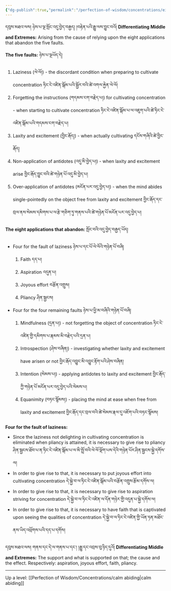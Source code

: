 ```yaml
---
{"dg-publish":true,"permalink":"/perfection-of-wisdom/concentrations/eight-applications-for-the-five-faults/"}
---
```


དབུས་མཐའ་ལས། ཉེས་པ་ལྔ་སྤོང་འདུ་བྱེད་བརྒྱད། །བརྟེན་པའི་རྒྱུ་ལས་བྱུང་བའོ།
**Differentiating Middle and Extremes:** Arising from the cause of relying upon the eight applications that abandon the five faults.

**The five faults:** ཉེས་པ་ལྔཡོད་དེ། 
1. Laziness (ལེ་ལོ།) - the discordant condition when preparing to cultivate concentration
   ཏིང་ངེ་འཛིན་སྒོམ་པའི་སྦྱོར་བའི་ཚེ་འགལ་རྐྱེན་ལེ་ལོ།
2. Forgetting the instructions (གདམས་ངག་བརྗེད་པ།) for cultivating concentration - when starting to cultivate concentration ཏིང་ངེ་འཛིན་སྒོམ་པ་ལ་འཇུག་པའི་ཚེ་ཏིང་ངེ་འཛིན་སྒོམ་པའི་གདམས་ངག་བརྗེད་པ།
3. Laxity and excitement (བྱིང་རྒོད།) - when actually cultivating དངོས་གཞིའི་ཚེ་བྱིང་རྒོད།
4. Non-application of antidotes (འདུ་མི་བྱེད་པ།) - when laxity and excitement arise
   བྱིང་རྒོད་བྱུང་བའི་ཚེ་གཉེན་པོ་འདུ་མི་བྱེད་པ།
5. Over-application of antidotes (མངོན་པར་འདུ་བྱེད་པ།) - when the mind abides single-pointedly on the object free from laxity and excitement བྱིང་རྒོད་དང་བྲལ་ནས་སེམས་དམིགས་པ་ལ་རྩེ་གཅིག་ཏུ་གནས་པའི་ཚེ་གཉེན་པོ་མངོན་པར་འདུ་བྱེད་པ།


**The eight applications that abandon:** སྤོང་བའི་འདུ་བྱེད་བརྒྱད་ཡོད། 
- Four for the fault of laziness ཉེས་པ་དང་པོ་ལེ་ལོའི་གཉེན་པོ་བཞི།
	1. Faith དད་པ།
	2. Aspiration འདུན་པ།
	3. Joyous effort བརྩོན་འགྲུས།
	4. Pliancy ཤིན་སྦྱངས།
- Four for the four remaining faults ཉེས་པ་ཕྱི་མ་བཞིའི་གཉེན་པོ་བཞི།
	1. Mindfulness (དྲན་པ།) - not forgetting the object of concentration
	   ཏིང་ངེ་འཛིན་གྱི་དམིགས་པ་རྣམས་མི་བརྗེད་པའི་དྲན་པ།
	2. Introspection (ཤེས་བཞིན།) - investigating whether laxity and excitement have arisen or not
	   བྱིང་རྒོད་འབྱུང་མི་འབྱུང་རྟོག་པའི་ཤེས་བཞིན།
	3. Intention (སེམས་པ།) - applying antidotes to laxity and excitement
	   བྱིང་རྒོད་ཀྱི་གཉེན་པོ་མངོན་པར་འདུ་བྱེད་པའི་སེམས་པ།
	4. Equanimity (བཏང་སྙོམས།) - placing the mind at ease when free from laxity and excitement
	   བྱིང་རྒོད་དང་བྲལ་བའི་ཚེ་སེམས་རྣལ་དུ་འཇོག་པའི་བཏང་སྙོམས།

**Four for the fault of laziness:**
- Since the laziness not delighting in cultivating concentration is eliminated when pliancy is attained, it is necessary to give rise to pliancy ཤིན་སྦྱངས་ཐོབ་པ་ན་ཏིང་ངེ་འཛིན་སྒོམ་པ་ལ་མི་སྤྲོ་བའི་ལེ་ལོ་ལྡོག་པས་དེའི་གཉེན་པོར་ཤིན་སྦྱངས་སྐྱེ་དགོས་ལ།
- In order to give rise to that, it is necessary to put joyous effort into cultivating concentration
  དེ་སྐྱེ་བ་ལ་ཏིང་ངེ་འཛིན་སྒོམ་པའི་བརྩོན་འགྲུས་རྩོམ་དགོས་ལ།
- In order to give rise to that, it is necessary to give rise to aspiration striving for concentration
  དེ་སྐྱེ་བ་ལ་ཏིང་ངེ་འཛིན་ལ་དོན་གཉེར་གྱི་འདུན་པ་སྐྱེ་དགོས་ལ།
- In order to give rise to that, it is necessary to have faith that is captivated upon seeing the qualities of concentration དེ་སྐྱེ་བ་ལ་ཏིང་ངེ་འཛིན་གྱི་ཡོན་ཏན་མཐོང་ནས་ཡིད་འཕྲོགས་པའི་དད་པ་དགོས།

དབུས་མཐའ་ལས། གནས་དང་དེ་ལ་གནས་པ་དང་། །རྒྱུ་དང་འབྲས་བུ་ཉིད་དུའོ།
**Differentiating Middle and Extremes:** The support and what is supported on that; the cause and the effect.
Respectively: aspiration, joyous effort, faith, pliancy.

---
Up a level: [[Perfection of Wisdom/Concentrations/calm abiding\|calm abiding]]